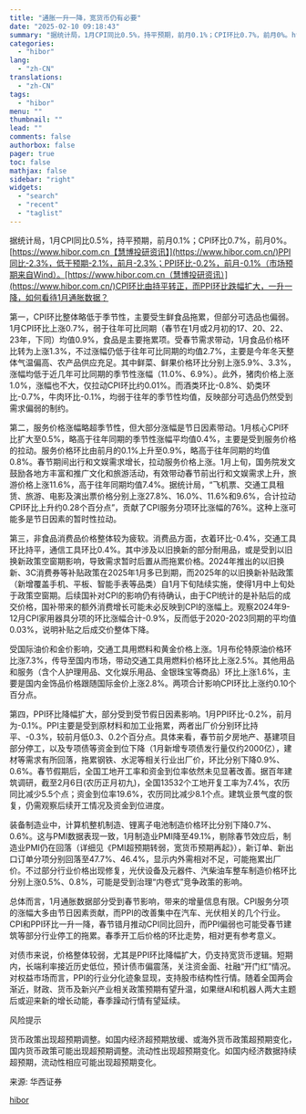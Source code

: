 ```yaml
---
title: "通胀一升一降，宽货币仍有必要"
date: "2025-02-10 09:18:43"
summary: "据统计局，1月CPI同比0.5%，持平预期，前月0.1%；CPI环比0.7%，前月0%。htt..."
categories:
  - "hibor"
lang:
  - "zh-CN"
translations:
  - "zh-CN"
tags:
  - "hibor"
menu: ""
thumbnail: ""
lead: ""
comments: false
authorbox: false
pager: true
toc: false
mathjax: false
sidebar: "right"
widgets:
  - "search"
  - "recent"
  - "taglist"
---
```


据统计局，1月CPI同比0.5%，持平预期，前月0.1%；CPI环比0.7%，前月0%。[https://www.hibor.com.cn【慧博投研资讯】](https://www.hibor.com.cn/)PPI同比-2.3%，低于预期-2.1%，前月-2.3%；PPI环比-0.2%，前月-0.1%（市场预期来自Wind）。[https://www.hibor.com.cn（慧博投研资讯）](https://www.hibor.com.cn/)CPI环比由持平转正，而PPI环比跌幅扩大，一升一降，如何看待1月通胀数据？

第一，CPI环比整体略低于季节性，主要受生鲜食品拖累，但部分可选品也偏弱。1月CPI环比上涨0.7%，弱于往年可比同期（春节在1月或2月初的17、20、22、23年，下同）均值0.9%，食品是主要拖累项。受春节需求带动，1月食品价格环比转为上涨1.3%，不过涨幅仍低于往年可比同期的均值2.7%，主要是今年冬天整体气温偏高、农产品供应充足。其中鲜菜、鲜果价格环比分别上涨5.9%、3.3%，涨幅均低于近几年可比同期的季节性涨幅（11.0%、6.9%）。此外，猪肉价格上涨1.0%，涨幅也不大，仅拉动CPI环比约0.01%。而酒类环比-0.8%、奶类环比-0.7%，牛肉环比-0.1%，均弱于往年的季节性均值，反映部分可选品仍然受到需求偏弱的制约。

第二，服务价格涨幅略超季节性，但大部分涨幅是节日因素带动。1月核心CPI环比扩大至0.5%，略高于往年同期的季节性涨幅平均值0.4%，主要是受到服务价格的拉动。服务价格环比由前月的0.1%上升至0.9%，略高于往年同期的均值0.8%。春节期间出行和文娱需求增长，拉动服务价格上涨。1月上旬，国务院发文鼓励各地方丰富和推广文化和旅游活动，有效带动春节前出行和文娱需求上升，旅游价格上涨11.6%，高于往年同期均值7.4%。据统计局，“飞机票、交通工具租赁、旅游、电影及演出票价格分别上涨27.8%、16.0%、11.6%和9.6%，合计拉动CPI环比上升约0.28个百分点”，贡献了CPI服务分项环比涨幅的76%。这种上涨可能多是节日因素的暂时性拉动。

第三，非食品消费品价格整体较为疲软。消费品方面，衣着环比-0.4%，交通工具环比持平，通信工具环比0.4%。其中涉及以旧换新的部分耐用品，或是受到以旧换新政策空窗期影响，导致需求暂时后置从而拖累价格。2024年推出的以旧换新、3C消费券等补贴政策在2025年1月多已到期，而2025年的以旧换新补贴政策（新增覆盖手机、平板、智能手表等品类）自1月下旬陆续实施，使得1月中上旬处于政策空窗期。后续国补对CPI的影响仍有待确认，由于CPI统计的是补贴后的成交价格，国补带来的额外消费增长可能未必反映到CPI的涨幅上。观察2024年9-12月CPI家用器具分项的环比涨幅合计-0.9%，反而低于2020-2023同期的平均值0.03%，说明补贴之后成交价整体下降。

受国际油价和金价影响，交通工具用燃料和黄金价格上涨。1月布伦特原油价格环比涨7.3%，传导至国内市场，带动交通工具用燃料价格环比上涨2.5%。其他用品和服务（含个人护理用品、文化娱乐用品、金银珠宝等商品）环比上涨1.6%，主要是国内金饰品价格跟随国际金价上涨2.8%。两项合计影响CPI环比上涨约0.10个百分点。

第四，PPI环比降幅扩大，部分受到受节假日因素影响。1月PPI环比-0.2%，前月为-0.1%。PPI主要是受到原材料和加工业拖累，两者出厂价分别环比持平、-0.3%，较前月低0.3、0.2个百分点。具体来看，春节前夕房地产、基建项目部分停工，以及专项债等资金到位下降（1月新增专项债发行量仅约2000亿），建材等需求有所回落，拖累钢铁、水泥等相关行业出厂价，环比分别下降0.9%、0.6%。春节假期后，全国工地开工率和资金到位率依然未见显著改善。据百年建筑调研，截至2月6日(农历正月初九)，全国13532个工地开复工率为7.4%，农历同比减少5.5个点；资金到位率19.6%，农历同比减少8.1个点。建筑业景气度的恢复，仍需观察后续开工情况及资金到位进度。

装备制造业中，计算机整机制造、锂离子电池制造价格环比分别下降0.7%、0.6%。这与PMI数据表现一致，1月制造业PMI降至49.1%，剔除春节效应后，制造业PMI仍在回落（详细见《PMI超预期转弱，宽货币预期再起》），新订单、新出口订单分项分别回落至47.7%、46.4%，显示内外需相对不足，可能拖累出厂价。不过部分行业价格出现修复，光伏设备及元器件、汽柴油车整车制造价格环比分别上涨0.5%、0.8%，可能是受到治理“内卷式”竞争政策的影响。

总体而言，1月通胀数据部分受到春节影响，带来的增量信息有限。CPI服务分项的涨幅大多由节日因素贡献，而PPI的改善集中在汽车、光伏相关的几个行业。CPI和PPI环比一升一降，春节错月推动CPI同比回升，而PPI偏弱也可能受春节建筑等部分行业停工的拖累。春季开工后价格的环比走势，相对更有参考意义。

对债市来说，价格整体较弱，尤其是PPI环比降幅扩大，仍支持宽货币逻辑。短期内，长端利率接近历史低位，预计债市偏震荡，关注资金面、社融“开门红”情况。对权益市场而言，PPI的行业分化迹象显现，支持股市结构性行情。随着全国两会渐近，财政、货币及新兴产业相关政策预期有望升温，如果继AI和机器人两大主题后或迎来新的增长动能，春季躁动行情有望延续。

风险提示

货币政策出现超预期调整。如国内经济超预期放缓、或海外货币政策超预期变化，国内货币政策可能出现超预期调整。流动性出现超预期变化。如国内经济数据持续超预期，流动性相应可能出现超预期变化。

来源: 华西证券

[hibor](https://www.hibor.com.cn/data/1decc968d8fcfaba7311c59b9b308c7f.html)
